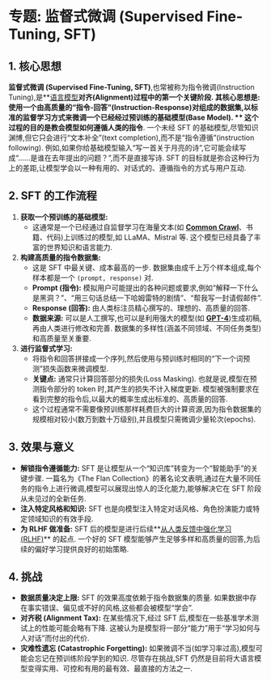 # 专题: 监督式微调 (Supervised Fine-Tuning, SFT)
## 1. 核心思想
**监督式微调 (Supervised Fine-Tuning, SFT)**,也常被称为指令微调(Instruction Tuning),是**[语言模型](./Lecture1-Language-Models.md)**对齐(Alignment)过程中的第一个关键阶段. 
其核心思想是: **使用一个由高质量的“指令-回答”(Instruction-Response)对组成的数据集,以标准的监督学习方式来微调一个已经经过预训练的基础模型(Base Model). **
这个过程的目的是教会模型**如何遵循人类的指令**. 一个未经 SFT 的基础模型,尽管知识渊博,但它只会进行“文本补全”(text completion),而不是“指令遵循”(instruction following). 例如,如果你给基础模型输入“写一首关于月亮的诗”,它可能会续写成“……是谁在去年提出的问题？”,而不是直接写诗. 
SFT 的目标就是弥合这种行为上的差距,让模型学会以一种有用的、对话式的、遵循指令的方式与用户互动. 
## 2. SFT 的工作流程
1.  **获取一个预训练的基础模型:**
    *   这通常是一个已经通过自监督学习在海量文本(如 **[Common Crawl](./Lecture1-Common-Crawl.md)**、书籍、代码)上训练过的模型,如 LLaMA、Mistral 等. 这个模型已经具备了丰富的世界知识和语言能力. 
2.  **构建高质量的指令数据集:**
    *   这是 SFT 中最关键、成本最高的一步. 数据集由成千上万个样本组成,每个样本都是一个 `(prompt, response)` 对. 
    *   **Prompt (指令):** 模拟用户可能提出的各种问题或要求,例如“解释一下什么是黑洞？”、“用三句话总结一下哈姆雷特的剧情”、“帮我写一封请假邮件”. 
    *   **Response (回答):** 由人类标注员精心撰写的、理想的、高质量的回答. 
    *   **数据来源:** 可以是人工撰写,也可以是利用强大的模型(如 **[GPT-4](./Lecture1-GPT-4.md)**)生成初稿,再由人类进行修改和完善. 数据集的多样性(涵盖不同领域、不同任务类型)和高质量至关重要. 
3.  **进行监督式学习:**
    *   将指令和回答拼接成一个序列,然后使用与预训练时相同的“下一个词预测”损失函数来微调模型. 
    *   **关键点:** 通常只计算回答部分的损失(Loss Masking). 也就是说,模型在预测指令部分的 token 时,其产生的损失不计入梯度更新. 模型被强制要求在看到完整的指令后,以最大的概率生成出标准的、高质量的回答. 
    *   这个过程通常不需要像预训练那样耗费巨大的计算资源,因为指令数据集的规模相对较小(数万到数十万级别),并且模型只需微调少量轮次(epochs). 
## 3. 效果与意义
*   **解锁指令遵循能力:** SFT 是让模型从一个“知识库”转变为一个“智能助手”的关键步骤. 一篇名为《The Flan Collection》的著名论文表明,通过在大量不同任务的指令上进行微调,模型可以展现出惊人的泛化能力,能够解决它在 SFT 阶段从未见过的全新任务. 
*   **注入特定风格和知识:** SFT 也是向模型注入特定对话风格、角色扮演能力或特定领域知识的有效手段. 
*   **为 RLHF 做准备:** SFT 后的模型是进行后续**[从人类反馈中强化学习 (RLHF)](./Lecture1-RLHF.md)** 的起点. 一个好的 SFT 模型能够产生足够多样和高质量的回答,为后续的偏好学习提供良好的初始策略. 
## 4. 挑战
*   **数据质量决定上限:** SFT 的效果高度依赖于指令数据集的质量. 如果数据中存在事实错误、偏见或不好的风格,这些都会被模型“学会”. 
*   **对齐税 (Alignment Tax):** 在某些情况下,经过 SFT 后,模型在一些基准学术测试上的性能可能会略有下降. 这被认为是模型将一部分“能力”用于“学习如何与人对话”而付出的代价. 
*   **灾难性遗忘 (Catastrophic Forgetting):** 如果微调不当(如学习率过高),模型可能会忘记在预训练阶段学到的知识. 
尽管存在挑战,SFT 仍然是目前将大语言模型变得实用、可控和有用的最有效、最直接的方法之一. 
